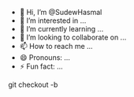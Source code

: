 - 👋 Hi, I’m @SudewHasmal
- 👀 I’m interested in ...
- 🌱 I’m currently learning ...
- 💞️ I’m looking to collaborate on ...
- 📫 How to reach me ...
- 😄 Pronouns: ...
- ⚡ Fun fact: ...

<!---
SudewHasmal/SudewHasmal is a ✨ special ✨ repository because its `README.md` (this file) appears on your GitHub profile.
You can click the Preview link to take a look at your changes.
--->
git checkout -b <your-branch-name>

